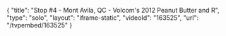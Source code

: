 {
    "title": "Stop #4 - Mont Avila, QC - Volcom's 2012 Peanut Butter and R",
    "type": "solo",
    "layout": "iframe-static",
    "videoId": "163525",
    "url": "\/tvpembed\/163525"
}